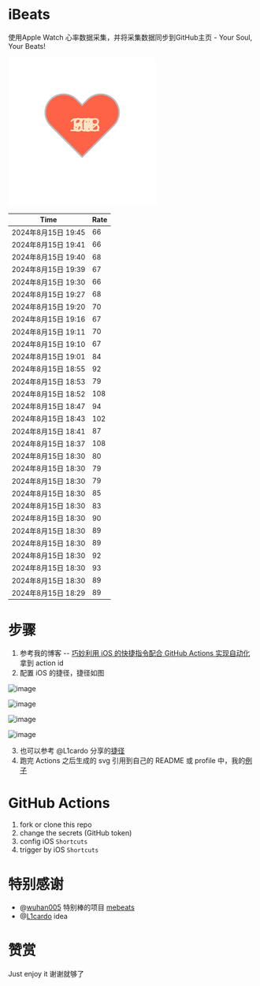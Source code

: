 # iBeats
使用Apple Watch 心率数据采集，并将采集数据同步到GitHub主页 - Your Soul, Your Beats!

![](./files/heart.svg)

<!--START_SECTION:my_heart_rate-->
| Time | Rate | 
 | ---- | ---- | 
| 2024年8月15日 19:45 | 66 |
| 2024年8月15日 19:41 | 66 |
| 2024年8月15日 19:40 | 68 |
| 2024年8月15日 19:39 | 67 |
| 2024年8月15日 19:30 | 66 |
| 2024年8月15日 19:27 | 68 |
| 2024年8月15日 19:20 | 70 |
| 2024年8月15日 19:16 | 67 |
| 2024年8月15日 19:11 | 70 |
| 2024年8月15日 19:10 | 67 |
| 2024年8月15日 19:01 | 84 |
| 2024年8月15日 18:55 | 92 |
| 2024年8月15日 18:53 | 79 |
| 2024年8月15日 18:52 | 108 |
| 2024年8月15日 18:47 | 94 |
| 2024年8月15日 18:43 | 102 |
| 2024年8月15日 18:41 | 87 |
| 2024年8月15日 18:37 | 108 |
| 2024年8月15日 18:30 | 80 |
| 2024年8月15日 18:30 | 79 |
| 2024年8月15日 18:30 | 79 |
| 2024年8月15日 18:30 | 85 |
| 2024年8月15日 18:30 | 83 |
| 2024年8月15日 18:30 | 90 |
| 2024年8月15日 18:30 | 89 |
| 2024年8月15日 18:30 | 89 |
| 2024年8月15日 18:30 | 92 |
| 2024年8月15日 18:30 | 93 |
| 2024年8月15日 18:30 | 89 |
| 2024年8月15日 18:29 | 89 |

<!--END_SECTION:my_heart_rate-->

# 步骤
1. 参考我的博客 -- [巧妙利用 iOS 的快捷指令配合 GitHub Actions 实现自动化](https://github.com/yihong0618/gitblog/issues/198) 拿到 action id
2. 配置 iOS 的捷径，捷径如图

![image](https://user-images.githubusercontent.com/15976103/122154218-0db0b480-ce97-11eb-93bb-5aec07c558dc.png)

![image](https://user-images.githubusercontent.com/15976103/122154236-186b4980-ce97-11eb-8e4b-70551a0391ae.png)

![image](https://user-images.githubusercontent.com/15976103/122154268-2d47dd00-ce97-11eb-902e-3acf292265a9.png)

![image](https://user-images.githubusercontent.com/15976103/122174055-fa144680-ceb4-11eb-9be2-3eb83cd516f7.png)

3. 也可以参考 @L1cardo 分享的[捷径](https://www.icloud.com/shortcuts/6ab6047b459c41ad822ad6b94b1c03d4)
4. 跑完 Actions 之后生成的 svg 引用到自己的 README 或 profile 中，我的[例子](https://github.com/yihong0618) 

# GitHub Actions

1. fork or clone this repo
2. change the secrets (GitHub token)
3. config iOS `Shortcuts` 
4. trigger by iOS `Shortcuts`

# 特别感谢
- @[wuhan005](https://github.com/wuhan005) 特别棒的项目 [mebeats](https://github.com/wuhan005/mebeats)
- @[L1cardo](https://github.com/L1cardo) idea

# 赞赏
Just enjoy it
谢谢就够了
